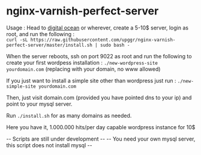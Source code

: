 # nginx-varnish-perfect-server

Usage :
Head to [digital ocean](https://m.do.co/c/6e83df0e17c6) or wherever, create a 5-10$ server, login as root, and run the following :
<br>
`curl -sL https://raw.githubusercontent.com/upggr/nginx-varnish-perfect-server/master/install.sh | sudo bash -`

When the server reboots, ssh on port 9022 as root and run the following to create your first wordpess installation :
`./new-wordpress-site yourdomain.com` (replacing with your domain, no www allowed)

If you just want to install a simple site other than wordpress just run : `./new-simple-site yourdomain.com`

Then, just visit domain.com (provided you have pointed dns to your ip) and point to your mysql server. 

Run `./install.sh` for as many domains as needed.

Here you have it, 1.000.000 hits/per day capable wordpress instance for 10$

-- Scripts are still under development --
-- You need your own mysql server, this script does not install mysql --
